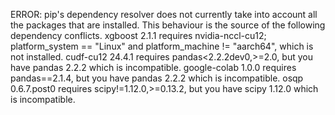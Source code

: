 ERROR: pip's dependency resolver does not currently take into account all the packages that are installed. This behaviour is the source of the following dependency conflicts.
xgboost 2.1.1 requires nvidia-nccl-cu12; platform_system == "Linux" and platform_machine != "aarch64", which is not installed.
cudf-cu12 24.4.1 requires pandas<2.2.2dev0,>=2.0, but you have pandas 2.2.2 which is incompatible.
google-colab 1.0.0 requires pandas==2.1.4, but you have pandas 2.2.2 which is incompatible.
osqp 0.6.7.post0 requires scipy!=1.12.0,>=0.13.2, but you have scipy 1.12.0 which is incompatible.